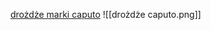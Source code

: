 [drożdże marki caputo](https://allegro.pl/oferta/drozdze-caputo-do-pizzy-te-na-wloski-na-rynek-11168171576)
![[drożdże caputo.png]]